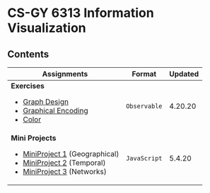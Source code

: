 # CS-GY 6313 Information Visualization

## Contents
Assignments | Format | Updated
------------ | -------------| -------------
**Exercises** <ul><li>[Graph Design](https://github.com/CarolineNB/InformationVisualization/tree/master/Exercises/Graph%20Design)</li><li>[Graphical Encoding](https://github.com/CarolineNB/InformationVisualization/tree/master/Exercises/Graphical%20Encoding)</li><li>[Color](https://github.com/CarolineNB/InformationVisualization/tree/master/Exercises/Color)</li></ul> | `Observable` | 4.20.20
**Mini Projects** <ul><li>[MiniProject 1](https://github.com/CarolineNB/InformationVisualization/tree/master/Mini%20Projects/Infovis%20MiniProject%201) (Geographical)</li><li>[MiniProject 2](https://github.com/CarolineNB/InformationVisualization/tree/master/Mini%20Projects/Infovis%20MiniProject%202) (Temporal)</li><li>[MiniProject 3](https://github.com/CarolineNB/Information-Visualization/tree/master/Mini%20Projects/Infovis%20MiniProject%203) (Networks)</li></ul> | `JavaScript` | 5.4.20


